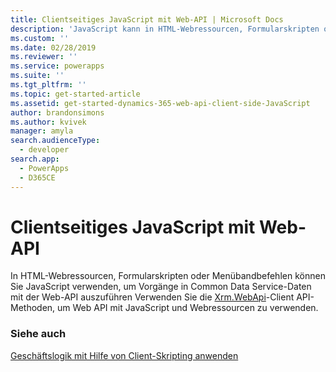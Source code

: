 ```yaml
---
title: Clientseitiges JavaScript mit Web-API | Microsoft Docs
description: 'JavaScript kann in HTML-Webressourcen, Formularskripten oder Menübandbefehlen verwendet werden, um Vorgänge in Common Data Service-Daten mit Web-API auszuführen'
ms.custom: ''
ms.date: 02/28/2019
ms.reviewer: ''
ms.service: powerapps
ms.suite: ''
ms.tgt_pltfrm: ''
ms.topic: get-started-article
ms.assetid: get-started-dynamics-365-web-api-client-side-JavaScript
author: brandonsimons
ms.author: kvivek
manager: amyla
search.audienceType:
  - developer
search.app:
  - PowerApps
  - D365CE
---
```

# <a name="client-side-javascript-using-web-api"></a>Clientseitiges JavaScript mit Web-API

In HTML-Webressourcen, Formularskripten oder Menübandbefehlen können Sie JavaScript verwenden, um Vorgänge in Common Data Service-Daten mit der Web-API auszuführen Verwenden Sie die [Xrm.WebApi](/powerapps/developer/model-driven-apps/clientapi/reference/xrm-webapi)-Client API-Methoden, um Web API mit JavaScript und Webressourcen zu verwenden.

### <a name="see-also"></a>Siehe auch
[Geschäftslogik mit Hilfe von Client-Skripting anwenden](/powerapps/developer/model-driven-apps/client-scripting)




